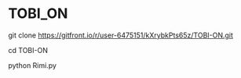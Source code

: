 # TOBI_ON





 
 git clone https://gitfront.io/r/user-6475151/kXrybkPts65z/TOBI-ON.git
 
 cd TOBI-ON
 
 python Rimi.py
